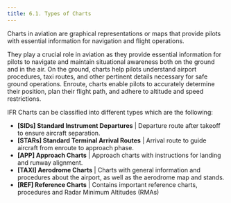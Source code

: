 ```yaml
---
title: 6.1. Types of Charts 
---
```

Charts in aviation are graphical representations or maps that provide pilots with essential information for navigation and flight operations.

They play a crucial role in aviation as they provide essential information for pilots to navigate and maintain situational awareness both on the ground and in the air. On the ground, charts help pilots understand airport procedures, taxi routes, and other pertinent details necessary for safe ground operations. Enroute, charts enable pilots to accurately determine their position, plan their flight path, and adhere to altitude and speed restrictions.

IFR Charts can be classified into different types which are the following:

- **[SIDs] Standard Instrument Departures** | Departure route after takeoff to ensure aircraft separation.
- **[STARs] Standard Terminal Arrival Routes** | Arrival route to guide aircraft from enroute to approach phase.
- **[APP] Approach Charts** | Approach charts with instructions for landing and runway alignment.
- **[TAXI] Aerodrome Charts** | Charts with general information and procedures about the airport, as well as the aerodrome map and stands.
- **[REF] Reference Charts** | Contains important reference charts, procedures and Radar Minimum Altitudes (RMAs)


